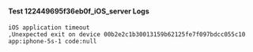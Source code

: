 #### Test 122449695f36eb0f_iOS_server Logs


```
iOS application timeout
,Unexpected exit on device 00b2e2c1b30013159b62125fe7f097bdcc055c10 app:iphone-5s-1 code:null
```
